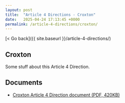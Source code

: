 ```yaml
---
layout: post
title:  "Article 4 Directions - Croxton"
date:   2025-04-24 17:13:45 +0000
permalink: /article-4-directions/croxton/
---
```


[< Go back]({{ site.baseurl }}/article-4-directions/)

Croxton
--------

Some stuff about this Article 4 Direction.

Documents
----------------------

* [Croxton Article 4 Direction document (PDF, 420KB)](#)